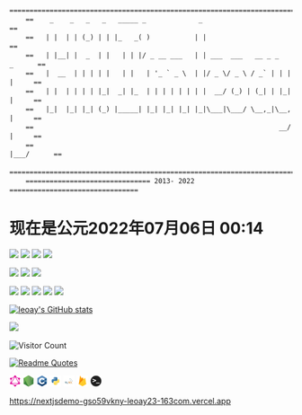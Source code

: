 ```
    ===========================================================================
    ==    _    _   _   _   _____ _             _                             ==
    ==   | |  | | (_) | | |_   _( )           | |                            ==
    ==   | |__| |  _  | |   | | |/ _ __ ___   | | ___  ___   __ _ _   _      ==
    ==   |  __  | | | | |   | |   | '_ ` _ \  | |/ _ \/ _ \ / _` | | | |     ==
    ==   | |  | | | | |_|  _| |_  | | | | | | | |  __/ (_) | (_| | |_| |     ==
    ==   |_|  |_| |_| (_) |_____| |_| |_| |_| |_|\___|\___/ \__,_|\__, |     ==
    ==                                                             __/ |     ==
    ==                                                            |___/      ==
    ===========================================================================
    =============================== 2013- 2022 ================================
```

# 现在是公元2022年07月06日 00:14

[![](https://img.shields.io/badge/兴趣：-black)](#) [![](https://img.shields.io/badge/口琴-blue)](#) [![](https://img.shields.io/badge/写作-blue)](#) [![](https://img.shields.io/badge/阅读-blue)](#)

[![](https://img.shields.io/badge/公众号：-black)](#) [![](https://img.shields.io/badge/leoay技术圈-blue)](#) [![](https://img.shields.io/badge/帅安-blue)](#)

[![](https://img.shields.io/badge/技术栈：-black)](#) [![](https://img.shields.io/badge/Golang-blue)](#) [![](https://img.shields.io/badge/Python-blue)](#) [![](https://img.shields.io/badge/PHP-blue)](#) [![](https://img.shields.io/badge/JS-blue)](#)

[![leoay's GitHub stats](https://github-readme-stats.vercel.app/api?username=leoay&show_icons=true&theme=onedark&hide=issues,contribs)](https://github.com/leoay/leoay)


[![](https://github-readme-stats.vercel.app/api/top-langs?username=leoay&show_icons=true&theme=onedark&layout=compact)](https://github.com/leoay/leoay)

![Visitor Count](https://visitor-badge.glitch.me/badge?page_id=leoay)


[![Readme Quotes](https://quotes-github-readme.vercel.app/api?type=horizontal&theme=dark)](https://github.com/piyushsuthar/github-readme-quotes)

<code><img height="20" src="https://raw.githubusercontent.com/github/explore/5c058a388828bb5fde0bcafd4bc867b5bb3f26f3/topics/graphql/graphql.png"></code>
<code><img height="20" src="https://raw.githubusercontent.com/github/explore/80688e429a7d4ef2fca1e82350fe8e3517d3494d/topics/nodejs/nodejs.png"></code>
<code><img height="20" src="https://raw.githubusercontent.com/github/explore/80688e429a7d4ef2fca1e82350fe8e3517d3494d/topics/cpp/cpp.png"></code>
<code><img height="20" src="https://raw.githubusercontent.com/github/explore/80688e429a7d4ef2fca1e82350fe8e3517d3494d/topics/python/python.png"></code>
<code><img height="20" src="https://raw.githubusercontent.com/github/explore/80688e429a7d4ef2fca1e82350fe8e3517d3494d/topics/mysql/mysql.png"></code>
<code><img height="20" src="https://raw.githubusercontent.com/github/explore/80688e429a7d4ef2fca1e82350fe8e3517d3494d/topics/firebase/firebase.png"></code>
<code><img height="20" src="https://raw.githubusercontent.com/github/explore/80688e429a7d4ef2fca1e82350fe8e3517d3494d/topics/terminal/terminal.png"></code>


https://nextjsdemo-gso59vkny-leoay23-163com.vercel.app
